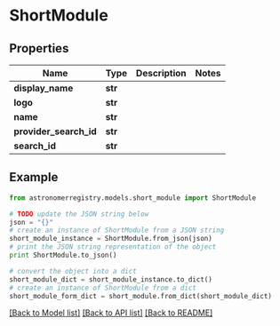 # ShortModule


## Properties
Name | Type | Description | Notes
------------ | ------------- | ------------- | -------------
**display_name** | **str** |  | 
**logo** | **str** |  | 
**name** | **str** |  | 
**provider_search_id** | **str** |  | 
**search_id** | **str** |  | 

## Example

```python
from astronomerregistry.models.short_module import ShortModule

# TODO update the JSON string below
json = "{}"
# create an instance of ShortModule from a JSON string
short_module_instance = ShortModule.from_json(json)
# print the JSON string representation of the object
print ShortModule.to_json()

# convert the object into a dict
short_module_dict = short_module_instance.to_dict()
# create an instance of ShortModule from a dict
short_module_form_dict = short_module.from_dict(short_module_dict)
```
[[Back to Model list]](../README.md#documentation-for-models) [[Back to API list]](../README.md#documentation-for-api-endpoints) [[Back to README]](../README.md)


